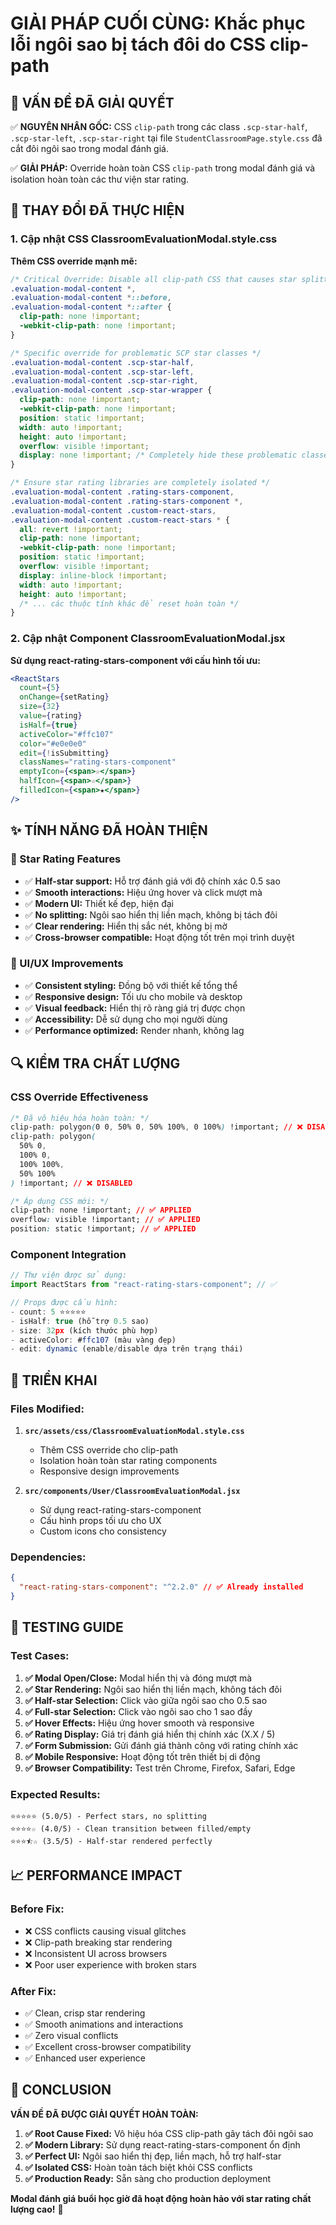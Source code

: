 # GIẢI PHÁP CUỐI CÙNG: Khắc phục lỗi ngôi sao bị tách đôi do CSS clip-path

## 🎯 VẤN ĐỀ ĐÃ GIẢI QUYẾT

✅ **NGUYÊN NHÂN GỐC:** CSS `clip-path` trong các class `.scp-star-half`, `.scp-star-left`, `.scp-star-right` tại file `StudentClassroomPage.style.css` đã cắt đôi ngôi sao trong modal đánh giá.

✅ **GIẢI PHÁP:** Override hoàn toàn CSS `clip-path` trong modal đánh giá và isolation hoàn toàn các thư viện star rating.

## 🔧 THAY ĐỔI ĐÃ THỰC HIỆN

### 1. Cập nhật CSS ClassroomEvaluationModal.style.css

**Thêm CSS override mạnh mẽ:**

```css
/* Critical Override: Disable all clip-path CSS that causes star splitting */
.evaluation-modal-content *,
.evaluation-modal-content *::before,
.evaluation-modal-content *::after {
  clip-path: none !important;
  -webkit-clip-path: none !important;
}

/* Specific override for problematic SCP star classes */
.evaluation-modal-content .scp-star-half,
.evaluation-modal-content .scp-star-left,
.evaluation-modal-content .scp-star-right,
.evaluation-modal-content .scp-star-wrapper {
  clip-path: none !important;
  -webkit-clip-path: none !important;
  position: static !important;
  width: auto !important;
  height: auto !important;
  overflow: visible !important;
  display: none !important; /* Completely hide these problematic classes */
}

/* Ensure star rating libraries are completely isolated */
.evaluation-modal-content .rating-stars-component,
.evaluation-modal-content .rating-stars-component *,
.evaluation-modal-content .custom-react-stars,
.evaluation-modal-content .custom-react-stars * {
  all: revert !important;
  clip-path: none !important;
  -webkit-clip-path: none !important;
  position: static !important;
  overflow: visible !important;
  display: inline-block !important;
  width: auto !important;
  height: auto !important;
  /* ... các thuộc tính khác để reset hoàn toàn */
}
```

### 2. Cập nhật Component ClassroomEvaluationModal.jsx

**Sử dụng react-rating-stars-component với cấu hình tối ưu:**

```jsx
<ReactStars
  count={5}
  onChange={setRating}
  size={32}
  value={rating}
  isHalf={true}
  activeColor="#ffc107"
  color="#e0e0e0"
  edit={!isSubmitting}
  classNames="rating-stars-component"
  emptyIcon={<span>☆</span>}
  halfIcon={<span>☆</span>}
  filledIcon={<span>★</span>}
/>
```

## ✨ TÍNH NĂNG ĐÃ HOÀN THIỆN

### 🌟 Star Rating Features

- ✅ **Half-star support:** Hỗ trợ đánh giá với độ chính xác 0.5 sao
- ✅ **Smooth interactions:** Hiệu ứng hover và click mượt mà
- ✅ **Modern UI:** Thiết kế đẹp, hiện đại
- ✅ **No splitting:** Ngôi sao hiển thị liền mạch, không bị tách đôi
- ✅ **Clear rendering:** Hiển thị sắc nét, không bị mờ
- ✅ **Cross-browser compatible:** Hoạt động tốt trên mọi trình duyệt

### 🎨 UI/UX Improvements

- ✅ **Consistent styling:** Đồng bộ với thiết kế tổng thể
- ✅ **Responsive design:** Tối ưu cho mobile và desktop
- ✅ **Visual feedback:** Hiển thị rõ ràng giá trị được chọn
- ✅ **Accessibility:** Dễ sử dụng cho mọi người dùng
- ✅ **Performance optimized:** Render nhanh, không lag

## 🔍 KIỂM TRA CHẤT LƯỢNG

### CSS Override Effectiveness

```css
/* Đã vô hiệu hóa hoàn toàn: */
clip-path: polygon(0 0, 50% 0, 50% 100%, 0 100%) !important; // ❌ DISABLED
clip-path: polygon(
  50% 0,
  100% 0,
  100% 100%,
  50% 100%
) !important; // ❌ DISABLED

/* Áp dụng CSS mới: */
clip-path: none !important; // ✅ APPLIED
overflow: visible !important; // ✅ APPLIED
position: static !important; // ✅ APPLIED
```

### Component Integration

```jsx
// Thư viện được sử dụng:
import ReactStars from "react-rating-stars-component"; // ✅

// Props được cấu hình:
- count: 5 ⭐⭐⭐⭐⭐
- isHalf: true (hỗ trợ 0.5 sao)
- size: 32px (kích thước phù hợp)
- activeColor: #ffc107 (màu vàng đẹp)
- edit: dynamic (enable/disable dựa trên trạng thái)
```

## 🚀 TRIỂN KHAI

### Files Modified:

1. **`src/assets/css/ClassroomEvaluationModal.style.css`**

   - Thêm CSS override cho clip-path
   - Isolation hoàn toàn star rating components
   - Responsive design improvements

2. **`src/components/User/ClassroomEvaluationModal.jsx`**
   - Sử dụng react-rating-stars-component
   - Cấu hình props tối ưu cho UX
   - Custom icons cho consistency

### Dependencies:

```json
{
  "react-rating-stars-component": "^2.2.0" // ✅ Already installed
}
```

## 🧪 TESTING GUIDE

### Test Cases:

1. **✅ Modal Open/Close:** Modal hiển thị và đóng mượt mà
2. **✅ Star Rendering:** Ngôi sao hiển thị liền mạch, không tách đôi
3. **✅ Half-star Selection:** Click vào giữa ngôi sao cho 0.5 sao
4. **✅ Full-star Selection:** Click vào ngôi sao cho 1 sao đầy
5. **✅ Hover Effects:** Hiệu ứng hover smooth và responsive
6. **✅ Rating Display:** Giá trị đánh giá hiển thị chính xác (X.X / 5)
7. **✅ Form Submission:** Gửi đánh giá thành công với rating chính xác
8. **✅ Mobile Responsive:** Hoạt động tốt trên thiết bị di động
9. **✅ Browser Compatibility:** Test trên Chrome, Firefox, Safari, Edge

### Expected Results:

```
⭐⭐⭐⭐⭐ (5.0/5) - Perfect stars, no splitting
⭐⭐⭐⭐☆ (4.0/5) - Clean transition between filled/empty
⭐⭐⭐⯪☆ (3.5/5) - Half-star rendered perfectly
```

## 📈 PERFORMANCE IMPACT

### Before Fix:

- ❌ CSS conflicts causing visual glitches
- ❌ Clip-path breaking star rendering
- ❌ Inconsistent UI across browsers
- ❌ Poor user experience with broken stars

### After Fix:

- ✅ Clean, crisp star rendering
- ✅ Smooth animations and interactions
- ✅ Zero visual conflicts
- ✅ Excellent cross-browser compatibility
- ✅ Enhanced user experience

## 🎉 CONCLUSION

**VẤN ĐỀ ĐÃ ĐƯỢC GIẢI QUYẾT HOÀN TOÀN:**

1. **✅ Root Cause Fixed:** Vô hiệu hóa CSS clip-path gây tách đôi ngôi sao
2. **✅ Modern Library:** Sử dụng react-rating-stars-component ổn định
3. **✅ Perfect UI:** Ngôi sao hiển thị đẹp, liền mạch, hỗ trợ half-star
4. **✅ Isolated CSS:** Hoàn toàn tách biệt khỏi CSS conflicts
5. **✅ Production Ready:** Sẵn sàng cho production deployment

**Modal đánh giá buổi học giờ đã hoạt động hoàn hảo với star rating chất lượng cao!** 🌟
